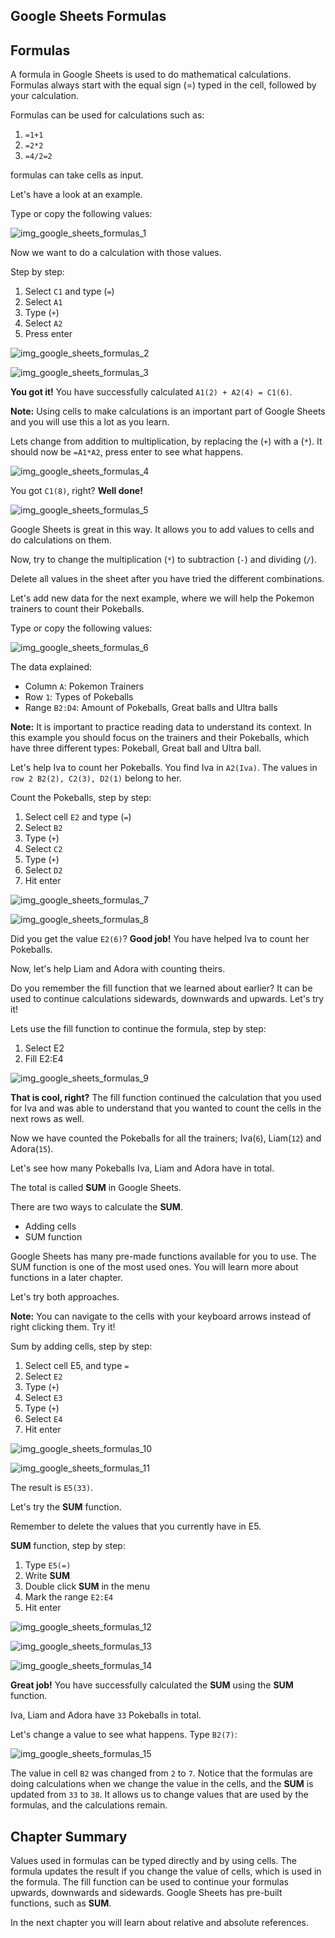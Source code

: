 Google Sheets Formulas
---

Formulas
---
A formula in Google Sheets is used to do mathematical calculations. Formulas always start with the equal sign (=) typed in the cell, followed by your calculation.

Formulas can be used for calculations such as:

1. `=1+1`
2. `=2*2`
3. `=4/2=2`

formulas can take cells as input.

Let's have a look at an example.

Type or copy the following values:

![img_google_sheets_formulas_1](https://user-images.githubusercontent.com/47166768/191952822-d26c6062-36a9-4af0-9834-78b4f7632109.png)



Now we want to do a calculation with those values.

Step by step:

1. Select `C1` and type (`=`)
2. Select `A1`
3. Type (`+`)
4. Select `A2`
5. Press enter

![img_google_sheets_formulas_2](https://user-images.githubusercontent.com/47166768/191952952-6dcd2bec-14e1-4493-b2a9-3b2487a1396a.png)


![img_google_sheets_formulas_3](https://user-images.githubusercontent.com/47166768/191952964-1b0a42c8-4f60-4670-877b-cdddd26d7808.png)

**You got it!** You have successfully calculated `A1(2) + A2(4) = C1(6)`.

**Note:** Using cells to make calculations is an important part of Google Sheets and you will use this a lot as you learn.


Lets change from addition to multiplication, by replacing the (`+`) with a (`*`). It should now be `=A1*A2`, press enter to see what happens.

![img_google_sheets_formulas_4](https://user-images.githubusercontent.com/47166768/191953331-b8464eb3-45fa-421c-ab55-58d3cf4c4e60.png)

You got `C1(8)`, right? **Well done!**

![img_google_sheets_formulas_5](https://user-images.githubusercontent.com/47166768/191953401-d74b8759-4768-49ae-853e-a4cefad47d90.png)


Google Sheets is great in this way. It allows you to add values to cells and do calculations on them.

Now, try to change the multiplication (`*`) to subtraction (`-`) and dividing (`/`).

Delete all values in the sheet after you have tried the different combinations.

Let's add new data for the next example, where we will help the Pokemon trainers to count their Pokeballs.

Type or copy the following values:

![img_google_sheets_formulas_6](https://user-images.githubusercontent.com/47166768/191953513-4a7ebfdf-0954-4e04-927c-e3ac4fbcbc92.png)



The data explained:

- Column `A`: Pokemon Trainers
- Row `1`: Types of Pokeballs
- Range `B2:D4`: Amount of Pokeballs, Great balls and Ultra balls


**Note:** It is important to practice reading data to understand its context. In this example you should focus on the trainers and their Pokeballs, which have three different types: Pokeball, Great ball and Ultra ball.

Let's help Iva to count her Pokeballs. You find Iva in `A2(Iva)`. The values in `row 2 B2(2), C2(3), D2(1)` belong to her.

Count the Pokeballs, step by step:

1. Select cell `E2` and type (`=`)
2. Select `B2`
3. Type (`+`)
4. Select `C2`
5. Type (`+`)
6. Select `D2`
7. Hit enter


![img_google_sheets_formulas_7](https://user-images.githubusercontent.com/47166768/191953975-08bbf037-34e3-413f-a3f9-e5a1a239bce8.png)

![img_google_sheets_formulas_8](https://user-images.githubusercontent.com/47166768/191954009-94f75c8b-a360-45bf-9fb5-bdc4cb19022e.png)


Did you get the value `E2(6)`? **Good job!** You have helped Iva to count her Pokeballs.

Now, let's help Liam and Adora with counting theirs.

Do you remember the fill function that we learned about earlier? It can be used to continue calculations sidewards, downwards and upwards. Let's try it!

Lets use the fill function to continue the formula, step by step:

1. Select E2
2. Fill E2:E4


![img_google_sheets_formulas_9](https://user-images.githubusercontent.com/47166768/191954401-a9738943-b2ff-4fe7-abec-2b61de0bad21.png)


**That is cool, right?** The fill function continued the calculation that you used for Iva and was able to understand that you wanted to count the cells in the next rows as well.

Now we have counted the Pokeballs for all the trainers; Iva(`6`), Liam(`12`) and Adora(`15`).

Let's see how many Pokeballs Iva, Liam and Adora have in total.

The total is called **SUM** in Google Sheets.

There are two ways to calculate the **SUM**.

- Adding cells
- SUM function

Google Sheets has many pre-made functions available for you to use. The SUM function is one of the most used ones. You will learn more about functions in a later chapter.

Let's try both approaches.



**Note:** You can navigate to the cells with your keyboard arrows instead of right clicking them. Try it!

Sum by adding cells, step by step:

1. Select cell E5, and type `=`
2. Select `E2`
3. Type (`+`)
4. Select `E3`
5. Type (`+`)
6. Select `E4`
7. Hit enter

![img_google_sheets_formulas_10](https://user-images.githubusercontent.com/47166768/191955077-dfbdac4b-cfd1-4d5c-9e43-df67d92a3eac.png)


![img_google_sheets_formulas_11](https://user-images.githubusercontent.com/47166768/191955087-c04d8544-69de-43ec-a29b-bb91b4f9c935.png)


The result is `E5(33)`.

Let's try the **SUM** function.

Remember to delete the values that you currently have in E5.

**SUM** function, step by step:

1. Type `E5(=)`
2. Write **SUM**
3. Double click **SUM** in the menu
4. Mark the range `E2:E4`
5. Hit enter

![img_google_sheets_formulas_12](https://user-images.githubusercontent.com/47166768/191955497-133cc00d-39e6-4d73-b554-67da5def872e.png)


![img_google_sheets_formulas_13](https://user-images.githubusercontent.com/47166768/191955532-32880429-d516-4dfc-b742-b0aa678e865e.png)


![img_google_sheets_formulas_14](https://user-images.githubusercontent.com/47166768/191955952-be993f67-2692-43ff-9169-848446909b93.png)



**Great job!** You have successfully calculated the **SUM** using the **SUM** function.

Iva, Liam and Adora have `33` Pokeballs in total.

Let's change a value to see what happens. Type `B2(7)`:

![img_google_sheets_formulas_15](https://user-images.githubusercontent.com/47166768/191956063-9fbe0ac7-fbfc-4c73-bcd9-4b9752f97fd0.png)

The value in cell `B2` was changed from `2` to `7`. Notice that the formulas are doing calculations when we change the value in the cells, and the **SUM** is updated from `33` to `38`. It allows us to change values that are used by the formulas, and the calculations remain.



Chapter Summary
---
Values used in formulas can be typed directly and by using cells. The formula updates the result if you change the value of cells, which is used in the formula. The fill function can be used to continue your formulas upwards, downwards and sidewards. Google Sheets has pre-built functions, such as **SUM**.

In the next chapter you will learn about relative and absolute references.

